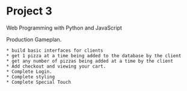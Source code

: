 # Project 3

Web Programming with Python and JavaScript

Production Gameplan.

	* build basic interfaces for clients
	* get 1 pizza at a time being added to the database by the client
	* get any number of pizzas being added at a time by the client
	* Add checkout and viewing your cart.
	* Complete Login.
	* Complete styling
	* Complete Special Touch